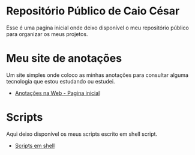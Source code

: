 # Repositório Público de Caio César

Esse é uma pagina inicial onde deixo disponível o meu repositório público para organizar os meus projetos.

# Meu site de anotações

Um site simples onde coloco as minhas anotações para consultar alguma tecnologia que estou estudando ou estudei.
 - [Anotações na Web - Pagina inicial](https://caiocesarnojosa.github.io/Anotacao_na_web/)

# Scripts
Aqui deixo disponível os meus scripts escrito em shell script.
 - [Scripts em shell](https://github.com/caiocesarnojosa/scripts)
